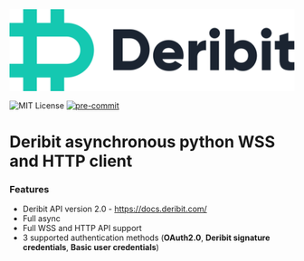 <picture>
    <source media="(prefers-color-scheme: light)" srcset="https://github.com/andrews-lerk/aio-deribit/blob/dev/docs/logo/deribit-dark.png?raw=true">
    <source media="(prefers-color-scheme: dark)" srcset="https://github.com/andrews-lerk/aio-deribit/blob/dev/docs/logo/deribit-light.png?raw=true">
    <img alt="deribit logo" src="docs/logo/deribit-dark.png" width="600">
</picture>

![MIT License](https://img.shields.io/github/license/andrews-lerk/aio-deribit)
[![pre-commit](https://img.shields.io/badge/pre--commit-enabled-brightgreen?logo=pre-commit)](https://github.com/pre-commit/pre-commit)


# Deribit asynchronous python WSS and HTTP client

### Features

- Deribit API version 2.0 -  https://docs.deribit.com/
- Full async
- Full WSS and HTTP API support
- 3 supported authentication methods (**OAuth2.0**, **Deribit signature credentials**, **Basic user credentials**)
